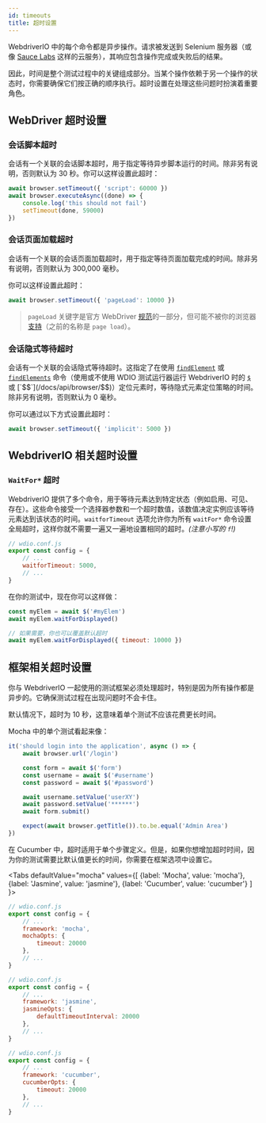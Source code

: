 ```yaml
---
id: timeouts
title: 超时设置
---
```


WebdriverIO 中的每个命令都是异步操作。请求被发送到 Selenium 服务器（或像 [Sauce Labs](https://saucelabs.com) 这样的云服务），其响应包含操作完成或失败后的结果。

因此，时间是整个测试过程中的关键组成部分。当某个操作依赖于另一个操作的状态时，你需要确保它们按正确的顺序执行。超时设置在处理这些问题时扮演着重要角色。

<LiteYouTubeEmbed
    id="5oI37h4qxEw"
    title="Timeouts"
/>

## WebDriver 超时设置

### 会话脚本超时

会话有一个关联的会话脚本超时，用于指定等待异步脚本运行的时间。除非另有说明，否则默认为 30 秒。你可以这样设置此超时：

```js
await browser.setTimeout({ 'script': 60000 })
await browser.executeAsync((done) => {
    console.log('this should not fail')
    setTimeout(done, 59000)
})
```

### 会话页面加载超时

会话有一个关联的会话页面加载超时，用于指定等待页面加载完成的时间。除非另有说明，否则默认为 300,000 毫秒。

你可以这样设置此超时：

```js
await browser.setTimeout({ 'pageLoad': 10000 })
```

> `pageLoad` 关键字是官方 WebDriver [规范](https://www.w3.org/TR/webdriver/#set-timeouts)的一部分，但可能不被你的浏览器[支持](https://github.com/seleniumhq/selenium-google-code-issue-archive/issues/687)（之前的名称是 `page load`）。

### 会话隐式等待超时

会话有一个关联的会话隐式等待超时。这指定了在使用 [`findElement`](/docs/api/webdriver#findelement) 或 [`findElements`](/docs/api/webdriver#findelements) 命令（使用或不使用 WDIO 测试运行器运行 WebdriverIO 时的 [`$`](/docs/api/browser/$) 或 [`$$`](/docs/api/browser/$$)）定位元素时，等待隐式元素定位策略的时间。除非另有说明，否则默认为 0 毫秒。

你可以通过以下方式设置此超时：

```js
await browser.setTimeout({ 'implicit': 5000 })
```

## WebdriverIO 相关超时设置

### `WaitFor*` 超时

WebdriverIO 提供了多个命令，用于等待元素达到特定状态（例如启用、可见、存在）。这些命令接受一个选择器参数和一个超时数值，该数值决定实例应该等待元素达到该状态的时间。`waitforTimeout` 选项允许你为所有 `waitFor*` 命令设置全局超时，这样你就不需要一遍又一遍地设置相同的超时。_(注意小写的 `f`!)_

```js
// wdio.conf.js
export const config = {
    // ...
    waitforTimeout: 5000,
    // ...
}
```

在你的测试中，现在你可以这样做：

```js
const myElem = await $('#myElem')
await myElem.waitForDisplayed()

// 如果需要，你也可以覆盖默认超时
await myElem.waitForDisplayed({ timeout: 10000 })
```

## 框架相关超时设置

你与 WebdriverIO 一起使用的测试框架必须处理超时，特别是因为所有操作都是异步的。它确保测试过程在出现问题时不会卡住。

默认情况下，超时为 10 秒，这意味着单个测试不应该花费更长时间。

Mocha 中的单个测试看起来像：

```js
it('should login into the application', async () => {
    await browser.url('/login')

    const form = await $('form')
    const username = await $('#username')
    const password = await $('#password')

    await username.setValue('userXY')
    await password.setValue('******')
    await form.submit()

    expect(await browser.getTitle()).to.be.equal('Admin Area')
})
```

在 Cucumber 中，超时适用于单个步骤定义。但是，如果你想增加超时时间，因为你的测试需要比默认值更长的时间，你需要在框架选项中设置它。

<Tabs
  defaultValue="mocha"
  values={[
    {label: 'Mocha', value: 'mocha'},
    {label: 'Jasmine', value: 'jasmine'},
    {label: 'Cucumber', value: 'cucumber'}
  ]
}>
<TabItem value="mocha">

```js
// wdio.conf.js
export const config = {
    // ...
    framework: 'mocha',
    mochaOpts: {
        timeout: 20000
    },
    // ...
}
```

</TabItem>
<TabItem value="jasmine">

```js
// wdio.conf.js
export const config = {
    // ...
    framework: 'jasmine',
    jasmineOpts: {
        defaultTimeoutInterval: 20000
    },
    // ...
}
```

</TabItem>
<TabItem value="cucumber">

```js
// wdio.conf.js
export const config = {
    // ...
    framework: 'cucumber',
    cucumberOpts: {
        timeout: 20000
    },
    // ...
}
```

</TabItem>
</Tabs>